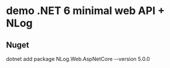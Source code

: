 # demo .NET 6 minimal web API + NLog

## Nuget

dotnet add package NLog.Web.AspNetCore --version 5.0.0
